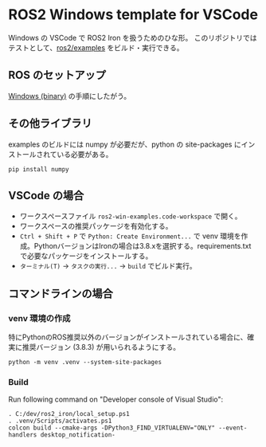 # ROS2 Windows template for VSCode

Windows の VSCode で ROS2 Iron を扱うためのひな形。
このリポジトリではテストとして、[ros2/examples](https://github.com/ros2/examples/tree/iron) をビルド・実行できる。


## ROS のセットアップ

[Windows (binary)](https://docs.ros.org/en/iron/Installation/Windows-Install-Binary.html) の手順にしたがう。


## その他ライブラリ

examples のビルドには numpy が必要だが、python の site-packages にインストールされている必要がある。

```
pip install numpy
```

## VSCode の場合

- ワークスペースファイル `ros2-win-examples.code-workspace` で開く。
- ワークスペースの推奨パッケージを有効化する。
- `Ctrl + Shift + P` で `Python: Create Environment...` で venv 環境を作成。PythonバージョンはIronの場合は3.8.xを選択する。requirements.txt で必要なパッケージをインストールする。
- `ターミナル(T)` -> `タスクの実行...` -> `build` でビルド実行。

## コマンドラインの場合

### venv 環境の作成

特にPythonのROS推奨以外のバージョンがインストールされている場合に、確実に推奨バージョン (3.8.3) が用いられるようにする。

```
python -m venv .venv --system-site-packages
```

### Build

Run following command on "Developer console of Visual Studio":

```
. C:/dev/ros2_iron/local_setup.ps1
. .venv/Scripts/activates.ps1
colcon build --cmake-args -DPython3_FIND_VIRTUALENV="ONLY" --event-handlers desktop_notification-
```
